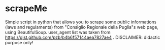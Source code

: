 # scrapeMe
Simple script in python that allows you to scrape some public informations (laws and regulaments) from "Consiglio Regionale della Puglia"s web page, using BeautifulSoup.
user_agent list was taken from https://gist.github.com/pzb/b4b6f57144aea7827ae4 . DISCLAIMER: didactic purpose only!

